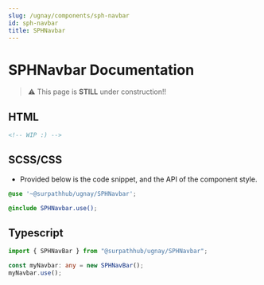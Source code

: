 ```yaml
---
slug: /ugnay/components/sph-navbar
id: sph-navbar
title: SPHNavbar
---
```


# SPHNavbar Documentation
> ⚠ This page is **STILL** under construction!!

## HTML

```html
<!-- WIP :) -->
```
## SCSS/CSS
- Provided below is the code snippet, and the API of the component style.

```scss
@use '~@surpathhub/ugnay/SPHNavbar';

@include SPHNavbar.use();
```

## Typescript
```typescript
import { SPHNavBar } from "@surpathhub/ugnay/SPHNavbar";

const myNavbar: any = new SPHNavBar();
myNavbar.use();
```